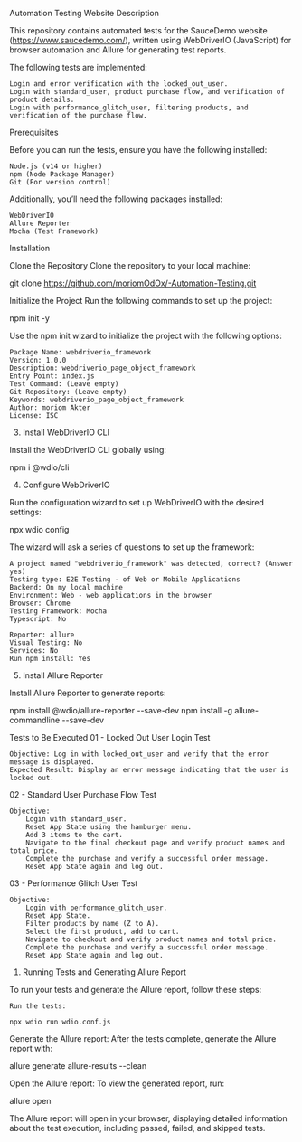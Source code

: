 Automation Testing Website
Description

This repository contains automated tests for the SauceDemo website (https://www.saucedemo.com/), written using WebDriverIO (JavaScript) for browser automation and Allure for generating test reports.

The following tests are implemented:

    Login and error verification with the locked_out_user.
    Login with standard_user, product purchase flow, and verification of product details.
    Login with performance_glitch_user, filtering products, and verification of the purchase flow.

Prerequisites

Before you can run the tests, ensure you have the following installed:

    Node.js (v14 or higher)
    npm (Node Package Manager)
    Git (For version control)

Additionally, you’ll need the following packages installed:

    WebDriverIO
    Allure Reporter
    Mocha (Test Framework)

Installation

Clone the Repository
Clone the repository to your local machine:

git clone https://github.com/moriomOdOx/-Automation-Testing.git

Initialize the Project Run the following commands to set up the project:

npm init -y

Use the npm init wizard to initialize the project with the following options:

    Package Name: webdriverio_framework
    Version: 1.0.0
    Description: webdriverio_page_object_framework
    Entry Point: index.js
    Test Command: (Leave empty)
    Git Repository: (Leave empty)
    Keywords: webdriverio_page_object_framework
    Author: moriom Akter
    License: ISC

3. Install WebDriverIO CLI

Install the WebDriverIO CLI globally using:

npm i @wdio/cli

4. Configure WebDriverIO

Run the configuration wizard to set up WebDriverIO with the desired settings:

npx wdio config

The wizard will ask a series of questions to set up the framework:

    A project named "webdriverio_framework" was detected, correct? (Answer yes)
    Testing type: E2E Testing - of Web or Mobile Applications
    Backend: On my local machine
    Environment: Web - web applications in the browser
    Browser: Chrome
    Testing Framework: Mocha
    Typescript: No
    
    Reporter: allure 
    Visual Testing: No
    Services: No
    Run npm install: Yes

5. Install Allure Reporter

Install Allure Reporter to generate reports:

npm install @wdio/allure-reporter --save-dev
npm install -g allure-commandline --save-dev

Tests to Be Executed
01 - Locked Out User Login Test

    Objective: Log in with locked_out_user and verify that the error message is displayed.
    Expected Result: Display an error message indicating that the user is locked out.

02 - Standard User Purchase Flow Test

    Objective:
        Login with standard_user.
        Reset App State using the hamburger menu.
        Add 3 items to the cart.
        Navigate to the final checkout page and verify product names and total price.
        Complete the purchase and verify a successful order message.
        Reset App State again and log out.

03 - Performance Glitch User Test

    Objective:
        Login with performance_glitch_user.
        Reset App State.
        Filter products by name (Z to A).
        Select the first product, add to cart.
        Navigate to checkout and verify product names and total price.
        Complete the purchase and verify a successful order message.
        Reset App State again and log out.

01. Running Tests and Generating Allure Report

To run your tests and generate the Allure report, follow these steps:

    Run the tests:

    npx wdio run wdio.conf.js

Generate the Allure report: After the tests complete, generate the Allure report with:

allure generate allure-results --clean

Open the Allure report: To view the generated report, run:

allure open

The Allure report will open in your browser, displaying detailed information about the test execution, including passed, failed, and skipped tests.
